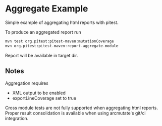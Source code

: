 # Aggregate Example

Simple example of aggregating html reports with pitest.

To produce an aggregated report run

```bash
mvn test org.pitest:pitest-maven:mutationCoverage
mvn org.pitest:pitest-maven:report-aggregate-module
```

Report will be available in target dir.

## Notes

Aggregation requires

* XML output to be enabled
* exportLineCoverage set to true

Cross module tests are not fully supported when aggregating html reports. Proper result consolidation is available when using arcmutate's git/ci integration.
